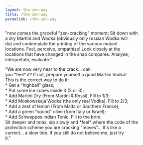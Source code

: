```yaml
---
layout: the-zen-way
title: /the-zen-way
permalink: /the-zen-way
---
```


<p>"now comes the graceful "zen-cracking" moment: Sit down with<br>
a dry Martini and Wodka (obviously only russian Wodka will<br>
do) and contemplate the printing of the various mutant<br>
locations. Feel, perceive, empathize! Look closely at the<br>
locations that have changed in the snap compares. Analyse,<br>
interpretate, evaluate." </p>

<p>"We are now very near to the crack... can<br>
you *feel* it? If not, prepare yourself a good Martini Vodka!<br>
This is the correct way to do it:<br>
 * Get a "highball" glass;<br>
 * Put some ice cubes inside it (2 or 3);<br>
 * Add Martini Dry (From Martini & Rossi). Fill to 1/3;<br>
 * Add Moskowskaja Wodka (the only real Vodka). Fill to 2/3;<br>
 * Add a zest of lemon (From Malta or Southern France);<br>
 * Add a green "sound" olive (from Italy or Israel);<br>
 * Add Schweppes Indian Tonic. Fill to the brim.<br>
Sit deeper and relax, sip slowly and *feel* where the code of the<br>
protection scheme you are cracking "moves"... It's like a<br>
current... a slow tide. If you still do not believe me, just try<br>
it."</p>
